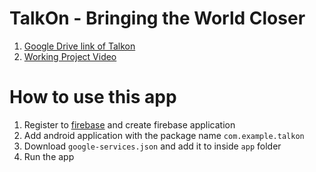 # TalkOn - Bringing the World Closer
1. [Google Drive link of Talkon](https://drive.google.com/drive/folders/1NVMSaBjSmteQOzQ75vfNpzkZqpAm5_gM?usp=sharing)
2. [Working Project Video](https://drive.google.com/file/d/1STulILi-TggTfMAOc8lX4IjzrzinH9to/view?usp=sharing)

# How to use this app
1. Register to [firebase](https://firebase.google.com/) and create firebase application
2. Add android application with the package name `com.example.talkon`
3. Download `google-services.json` and add it to inside `app` folder
4. Run the app




